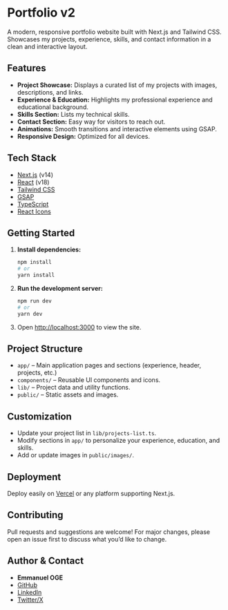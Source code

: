 # Portfolio v2

A modern, responsive portfolio website built with Next.js and Tailwind CSS. Showcases my projects, experience, skills, and contact information in a clean and interactive layout.

## Features

- **Project Showcase:** Displays a curated list of my projects with images, descriptions, and links.
- **Experience & Education:** Highlights my professional experience and educational background.
- **Skills Section:** Lists my technical skills.
- **Contact Section:** Easy way for visitors to reach out.
- **Animations:** Smooth transitions and interactive elements using GSAP.
- **Responsive Design:** Optimized for all devices.

## Tech Stack

- [Next.js](https://nextjs.org/) (v14)
- [React](https://react.dev/) (v18)
- [Tailwind CSS](https://tailwindcss.com/)
- [GSAP](https://greensock.com/gsap/)
- [TypeScript](https://www.typescriptlang.org/)
- [React Icons](https://react-icons.github.io/react-icons/)

## Getting Started

1. **Install dependencies:**

   ```bash
   npm install
   # or
   yarn install
   ```

2. **Run the development server:**

   ```bash
   npm run dev
   # or
   yarn dev
   ```

3. Open [http://localhost:3000](http://localhost:3000) to view the site.

## Project Structure

- `app/` – Main application pages and sections (experience, header, projects, etc.)
- `components/` – Reusable UI components and icons.
- `lib/` – Project data and utility functions.
- `public/` – Static assets and images.

## Customization

- Update your project list in `lib/projects-list.ts`.
- Modify sections in `app/` to personalize your experience, education, and skills.
- Add or update images in `public/images/`.

## Deployment

Deploy easily on [Vercel](https://vercel.com/) or any platform supporting Next.js.

## Contributing

Pull requests and suggestions are welcome! For major changes, please open an issue first to discuss what you’d like to change.

## Author & Contact

- **Emmanuel OGE**
- [GitHub](https://github.com/OGEmanuel)
- [LinkedIn](https://www.linkedin.com/in/emmanuel-ogunmola-a5007a1a6/)
- [Twitter/X](https://x.com/its_GODwithMe)

